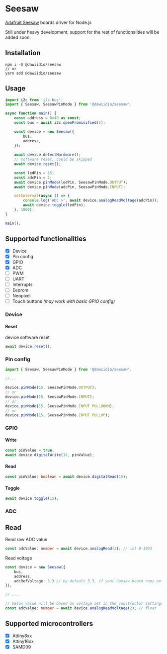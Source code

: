 # Seesaw

[Adafruit Seesaw](https://learn.adafruit.com/adafruit-seesaw-atsamd09-breakout?view=all) boards driver for Node.js

Still under heavy development, support for the rest of functionalities will be added soon.

## Installation

```shell
npm i -S @dawiidio/seesaw
// or
yarn add @dawiidio/seesaw
```

## Usage

```ts
import i2c from 'i2c-bus';
import { Seesaw, SeesawPinMode } from '@dawiidio/seesaw';

async function main() {
    const address = 0x49 as const;
    const bus = await i2c.openPromisified(1);

    const device = new Seesaw({
        bus,
        address,
    });
    
    await device.detectHardware();
    // software reset, could be skipped
    await device.reset();

    const ledPin = 15;
    const adcPin = 2;
    await device.pinMode(ledPin, SeesawPinMode.OUTPUT);
    await device.pinMode(adcPin, SeesawPinMode.INPUT);

    setInterval(async () => {
        console.log('ADC >', await device.analogReadVoltage(adcPin));
        await device.toggle(ledPin);
    }, 1000);
}

main();
```

## Supported functionalities

- [x] Device
- [x] Pin config
- [x] GPIO
- [x] ADC
- [ ] PWM
- [ ] UART
- [ ] Interrupts
- [ ] Eeprom
- [ ] Neopixel
- [ ] Touch buttons _(may work with basic GPIO config)_

### Device

#### Reset

device software reset

```ts
await device.reset();
```

### Pin config

```ts
import { Seesaw, SeesawPinMode } from '@dawiidio/seesaw';

//...

device.pinMode(15, SeesawPinMode.OUTPUT);
// or
device.pinMode(15, SeesawPinMode.INPUT);
// or
device.pinMode(15, SeesawPinMode.INPUT_PULLDOWN);
// or
device.pinMode(15, SeesawPinMode.INPUT_PULLUP);
```

### GPIO

#### Write

```ts
const pinValue = true;
await device.digitalWrite(15, pinValue);
```

#### Read

```ts
const pinValue: boolean = await device.digitalRead(15);
```

#### Toggle

```ts
await device.toggle(15);
```

### ADC

## Read

Read raw ADC value

```ts
const adcValue: number = await device.analogRead(2); // int 0-1023
```

Read voltage

```ts
const device = new Seesaw({
    bus,
    address,
    adcRefVoltage: 3.3 // by default 3.3, if your Seesaw board runs on 5v set 5 here
});

// ...

// below value will be based on voltage set in the constructor settings  
const adcValue: number = await device.analogReadVoltage(2); // float
```

## Supported microcontrollers

- [x] Attiny8xx
- [x] Attiny16xx
- [x] SAMD09